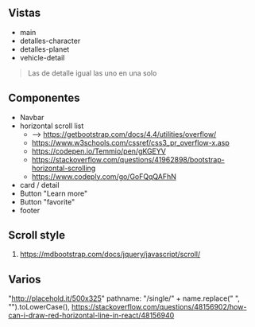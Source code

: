 ## Vistas
- main
- detalles-character
- detalles-planet
- vehicle-detail
> Las de detalle igual las uno en una solo

## Componentes
- Navbar
- horizontal scroll list
  - --> https://getbootstrap.com/docs/4.4/utilities/overflow/
  - https://www.w3schools.com/cssref/css3_pr_overflow-x.asp
  - https://codepen.io/Temmio/pen/gKGEYV
  - https://stackoverflow.com/questions/41962898/bootstrap-horizontal-scrolling
  - https://www.codeply.com/go/GoFQqQAFhN
- card / detail
- Button "Learn more"
- Button "favorite"
- footer



## Scroll style
1. https://mdbootstrap.com/docs/jquery/javascript/scroll/


## Varios
"http://placehold.it/500x325"
pathname: "/single/" + name.replace(" ", "").toLowerCase(),
https://stackoverflow.com/questions/48156902/how-can-i-draw-red-horizontal-line-in-react/48156940


